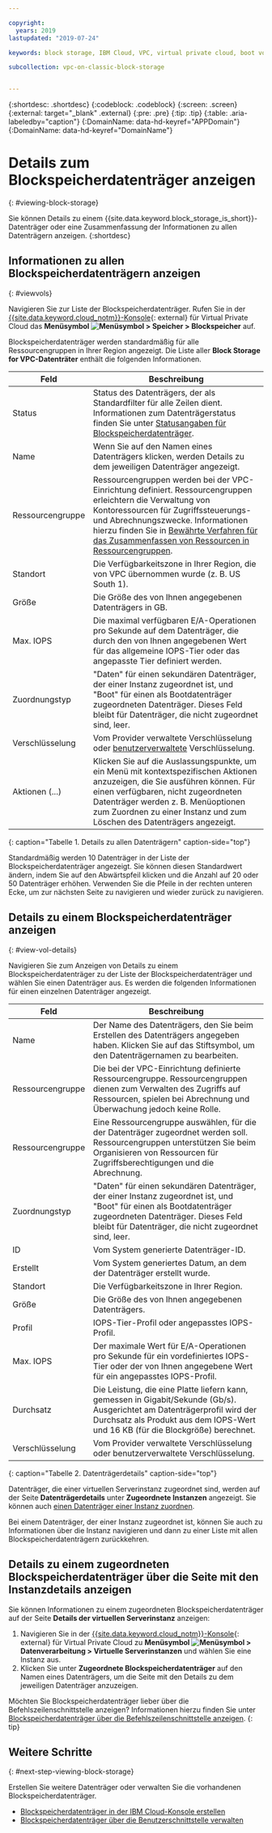 ```yaml
---

copyright:
  years: 2019
lastupdated: "2019-07-24"

keywords: block storage, IBM Cloud, VPC, virtual private cloud, boot volume, data volume, volume, data storage, virtual server instance, instance

subcollection: vpc-on-classic-block-storage


---
```


{:shortdesc: .shortdesc}
{:codeblock: .codeblock}
{:screen: .screen}
{:external: target="_blank" .external}
{:pre: .pre}
{:tip: .tip}
{:table: .aria-labeledby="caption"}
{:DomainName: data-hd-keyref="APPDomain"}
{:DomainName: data-hd-keyref="DomainName"}

# Details zum Blockspeicherdatenträger anzeigen
{: #viewing-block-storage}

Sie können Details zu einem {{site.data.keyword.block_storage_is_short}}-Datenträger oder eine Zusammenfassung der Informationen zu allen Datenträgern anzeigen.
{:shortdesc}

## Informationen zu allen Blockspeicherdatenträgern anzeigen
{: #viewvols}

Navigieren Sie zur Liste der Blockspeicherdatenträger. Rufen Sie in der [{{site.data.keyword.cloud_notm}}-Konsole](https://{DomainName}/vpc){: external} für Virtual Private Cloud das **Menüsymbol ![Menüsymbol](../../icons/icon_hamburger.svg) > Speicher > Blockspeicher** auf.

Blockspeicherdatenträger werden standardmäßig für alle Ressourcengruppen in Ihrer Region angezeigt.  Die Liste aller **Block Storage for VPC-Datenträter** enthält die folgenden Informationen. 

| Feld | Beschreibung |
|-------|-------------|
| Status | Status des Datenträgers, der als Standardfilter für alle Zeilen dient. Informationen zum Datenträgerstatus finden Sie unter [Statusangaben für Blockspeicherdatenträger](/docs/vpc-on-classic-block-storage?topic=vpc-on-classic-block-storage-managing-block-storage#status). |
| Name | Wenn Sie auf den Namen eines Datenträgers klicken, werden Details zu dem jeweiligen Datenträger angezeigt. |
| Ressourcengruppe | Ressourcengruppen werden bei der VPC-Einrichtung definiert. Ressourcengruppen erleichtern die Verwaltung von Kontoressourcen für Zugriffssteuerungs- und Abrechnungszwecke. Informationen hierzu finden Sie in [Bewährte Verfahren für das Zusammenfassen von Ressourcen in Ressourcengruppen](docs/resources?topic=resources-bp_resourcegroups). |
| Standort | Die Verfügbarkeitszone in Ihrer Region, die von VPC übernommen wurde (z. B. US South 1). |
| Größe | Die Größe des von Ihnen angegebenen Datenträgers in GB. |
| Max. IOPS | Die maximal verfügbaren E/A-Operationen pro Sekunde auf dem Datenträger, die durch den von Ihnen angegebenen Wert für das allgemeine IOPS-Tier oder das angepasste Tier definiert werden. |
| Zuordnungstyp | "Daten" für einen sekundären Datenträger, der einer Instanz zugeordnet ist, und "Boot" für einen als Bootdatenträger zugeordneten Datenträger. Dieses Feld bleibt für Datenträger, die nicht zugeordnet sind, leer. |
| Verschlüsselung | Vom Provider verwaltete Verschlüsselung oder [benutzerverwaltete](/docs/vpc-on-classic-block-storage?topic=vpc-on-classic-block-storage-block-storage-encryption) Verschlüsselung. |
| Aktionen (...) | Klicken Sie auf die Auslassungspunkte, um ein Menü mit kontextspezifischen Aktionen anzuzeigen, die Sie ausführen können.  Für einen verfügbaren, nicht zugeordneten Datenträger werden z. B. Menüoptionen zum Zuordnen zu einer Instanz und zum Löschen des Datenträgers angezeigt. |
{: caption="Tabelle 1. Details zu allen Datenträgern" caption-side="top"}

Standardmäßig werden 10 Datenträger in der Liste der Blockspeicherdatenträger angezeigt. Sie können diesen Standardwert ändern, indem Sie auf den Abwärtspfeil klicken und die Anzahl auf 20 oder 50 Datenträger erhöhen. Verwenden Sie die Pfeile in der rechten unteren Ecke, um zur nächsten Seite zu navigieren und wieder zurück zu navigieren.

## Details zu einem Blockspeicherdatenträger anzeigen
{: #view-vol-details}

Navigieren Sie zum Anzeigen von Details zu einem Blockspeicherdatenträger zu der Liste der Blockspeicherdatenträger und wählen Sie einen Datenträger aus.  Es werden die folgenden Informationen für einen einzelnen Datenträger angezeigt.

| Feld | Beschreibung |
|-------|-------------|
| Name  | Der Name des Datenträgers, den Sie beim Erstellen des Datenträgers angegeben haben. Klicken Sie auf das Stiftsymbol, um den Datenträgernamen zu bearbeiten. |
| Ressourcengruppe | Die bei der VPC-Einrichtung definierte Ressourcengruppe. Ressourcengruppen dienen zum Verwalten des Zugriffs auf Ressourcen, spielen bei Abrechnung und Überwachung jedoch keine Rolle. |
| Ressourcengruppe | Eine Ressourcengruppe auswählen, für die der Datenträger zugeordnet werden soll. Ressourcengruppen unterstützen Sie beim Organisieren von Ressourcen für Zugriffsberechtigungen und die Abrechnung. |
| Zuordnungstyp | "Daten" für einen sekundären Datenträger, der einer Instanz zugeordnet ist, und "Boot" für einen als Bootdatenträger zugeordneten Datenträger. Dieses Feld bleibt für Datenträger, die nicht zugeordnet sind, leer. |
| ID | Vom System generierte Datenträger-ID. |
| Erstellt | Vom System generiertes Datum, an dem der Datenträger erstellt wurde. |
| Standort | Die Verfügbarkeitszone in Ihrer Region. |
| Größe | Die Größe des von Ihnen angegebenen Datenträgers. |
| Profil | IOPS-Tier-Profil oder angepasstes IOPS-Profil. |
| Max. IOPS | Der maximale Wert für E/A-Operationen pro Sekunde für ein vordefiniertes IOPS-Tier oder der von Ihnen angegebene Wert für ein angepasstes IOPS-Profil. |
| Durchsatz | Die Leistung, die eine Platte liefern kann, gemessen in Gigabit/Sekunde (Gb/s).  Ausgerichtet am Datenträgerprofil wird der Durchsatz als Produkt aus dem IOPS-Wert und 16 KB (für die Blockgröße) berechnet. |
| Verschlüsselung | Vom Provider verwaltete Verschlüsselung oder benutzerverwaltete Verschlüsselung. |
{: caption="Tabelle 2. Datenträgerdetails" caption-side="top"}

Datenträger, die einer virtuellen Serverinstanz zugeordnet sind, werden auf der Seite **Datenträgerdetails** unter **Zugeordnete Instanzen** angezeigt.  Sie können auch [einen Datenträger einer Instanz zuordnen](/docs/vpc-on-classic-block-storage?topic=vpc-on-classic-block-storage-attaching-block-storage).

Bei einem Datenträger, der einer Instanz zugeordnet ist, können Sie auch zu Informationen über die Instanz navigieren und dann zu einer Liste mit allen Blockspeicherdatenträgern zurückkehren.

## Details zu einem zugeordneten Blockspeicherdatenträger über die Seite mit den Instanzdetails anzeigen

Sie können Informationen zu einem zugeordneten Blockspeicherdatenträger auf der Seite **Details der virtuellen Serverinstanz** anzeigen:

1. Navigieren Sie in der [{{site.data.keyword.cloud_notm}}-Konsole](https://{DomainName}/vpc){: external} für Virtual Private Cloud zu **Menüsymbol ![Menüsymbol](../../icons/icon_hamburger.svg) > Datenverarbeitung > Virtuelle Serverinstanzen** und wählen Sie eine Instanz aus.
1. Klicken Sie unter **Zugeordnete Blockspeicherdatenträger** auf den Namen eines Datenträgers, um die Seite mit den Details zu dem jeweiligen Datenträger anzuzeigen.

Möchten Sie Blockspeicherdatenträger lieber über die Befehlszeilenschnittstelle anzeigen? Informationen hierzu finden Sie unter [Blockspeicherdatenträger über die Befehlszeilenschnittstelle anzeigen](/docs/vpc-on-classic-block-storage?topic=vpc-on-classic-block-storage-viewing-block-storage-cli).
{: tip}

## Weitere Schritte
{: #next-step-viewing-block-storage}

Erstellen Sie weitere Datenträger oder verwalten Sie die vorhandenen Blockspeicherdatenträger.

* [Blockspeicherdatenträger in der IBM Cloud-Konsole erstellen](/docs/vpc-on-classic-block-storage?topic=vpc-on-classic-block-storage-creating-block-storage)
* [Blockspeicherdatenträger über die Benutzerschnittstelle verwalten](/docs/vpc-on-classic-block-storage?topic=vpc-on-classic-block-storage-managing-block-storage)
